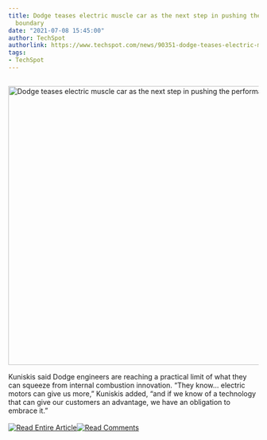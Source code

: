 ```yaml
---
title: Dodge teases electric muscle car as the next step in pushing the performance
  boundary
date: "2021-07-08 15:45:00"
author: TechSpot
authorlink: https://www.techspot.com/news/90351-dodge-teases-electric-muscle-car-next-step-pushing.html
tags:
- TechSpot
---
```

<a href="https://www.techspot.com/news/90351-dodge-teases-electric-muscle-car-next-step-pushing.html" target="_blank"><img src="https://static.techspot.com/images2/news/ts3_thumbs/2021/07/2021-07-08-ts3_thumbs-0af.jpg" width="800" height="560" style="padding: 15px 0" title="Dodge teases electric muscle car as the next step in pushing the performance boundary" /></a><br />Kuniskis said Dodge engineers are reaching a practical limit of what they can squeeze from internal combustion innovation. “They know… electric motors can give us more,” Kuniskis added, “and if we know of a technology that can give our customers an advantage, we have an obligation to embrace it.”<br /><br /><a href="https://www.techspot.com/news/90351-dodge-teases-electric-muscle-car-next-step-pushing.html"><img src="https://static.techspot.com/images/rss/rss_buttons_01.png" border="0" alt="Read Entire Article" /></a><a href="https://www.techspot.com/news/90351-dodge-teases-electric-muscle-car-next-step-pushing.html#comments"><img src="https://static.techspot.com/images/rss/rss_buttons_02.png" border="0" alt="Read Comments" /></a><br /><br />
